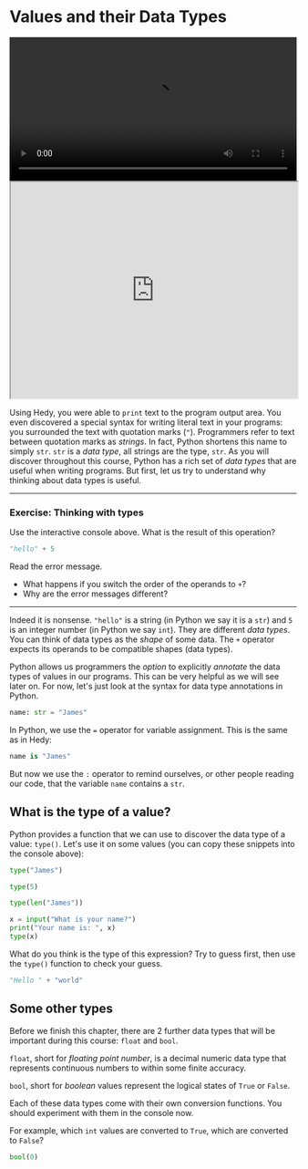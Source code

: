 # Values and their Data Types

<video width="100%" controls>
  <source src="https://storage.googleapis.com/vib-training-data/VIDEOS/Python/lesson3.mp4" type="video/mp4">
  Your browser does not support the video tag.
</video>
 
<iframe style="width: 100%; height:380px; position:sticky; top:30px" src="https://vibbits.github.io/gentle-hands-on-python/"></iframe>

Using Hedy, you were able to `print` text to the program output area.
You even discovered a special syntax for writing literal text in your programs: you
surrounded the text with quotation marks (`"`). Programmers refer to text between quotation
marks as _strings_. In fact, Python shortens this name to simply `str`. `str` is a  _data type_,
all strings are the type, `str`. As you will discover throughout this course, Python has
a rich set of _data types_ that are useful when writing programs. But first, let us try to
understand why thinking about data types is useful.

---

### Exercise: Thinking with types

Use the interactive console above. What is the result of this operation?

```python
"hello" + 5
```

Read the error message.

 - What happens if you switch the order of the operands to `+`?
 - Why are the error messages different?

---

Indeed it is nonsense. `"hello"` is a string (in Python we say it is a `str`) and `5` is an
integer number (in Python we say `int`). They are different _data types_. You can think of
data types as the _shape_ of some data. The `+` operator expects its operands to be
compatible shapes (data types).

Python allows us programmers the _option_ to explicitly _annotate_ the data types of
values in our programs. This can be very helpful as we will see later on. For now,
let's just look at the syntax for data type annotations in Python.

```python
name: str = "James"
```

In Python, we use the `=` operator for variable assignment. This is the same as in Hedy:
```python
name is "James"
```
But now we use the `:` operator to remind ourselves, or other people reading our code,
that the variable `name` contains a `str`.

## What is the type of a value?

Python provides a function that we can use to discover the data type of a value: `type()`.
Let's use it on some values (you can copy these snippets into the console above):

```python
type("James")
```

```python
type(5)
```

```python
type(len("James"))
```

```python
x = input("What is your name?")
print("Your name is: ", x)
type(x)
```

What do you think is the type of this expression? Try to guess first, then use the `type()` function to check your guess.

```python
"Hello " + "world"
```

## Some other types

Before we finish this chapter, there are 2 further data types that will be
important during this course: `float` and `bool`.

`float`, short for _floating point number_, is a decimal numeric data type
that represents continuous numbers to within some finite accuracy.

`bool`, short for _boolean_ values represent the logical states of `True`
or `False`.

Each of these data types come with their own conversion functions. You should experiment
with them in the console now.

For example, which `int` values are converted to `True`, which are converted to `False`?

```python
bool(0)
```
